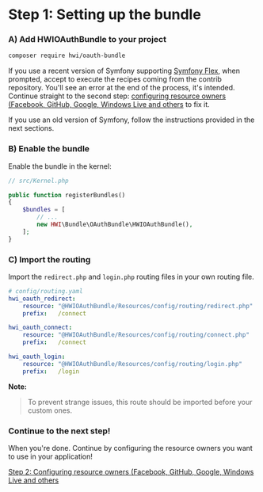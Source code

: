 Step 1: Setting up the bundle
=============================
### A) Add HWIOAuthBundle to your project

```bash
composer require hwi/oauth-bundle
```

If you use a recent version of Symfony supporting [Symfony Flex](https://symfony.com/doc/5.4/quick_tour/flex_recipes.html), when prompted, accept to execute the recipes coming from the contrib repository.
You'll see an error at the end of the process, it's intended. Continue straight to the second step: [configuring resource owners (Facebook, GitHub, Google, Windows Live and others](2-configuring_resource_owners.md) to fix it.

If you use an old version of Symfony, follow the instructions provided in the next sections.

### B) Enable the bundle

Enable the bundle in the kernel:

```php
// src/Kernel.php

public function registerBundles()
{
    $bundles = [
        // ...
        new HWI\Bundle\OAuthBundle\HWIOAuthBundle(),
    ];
}
```

### C) Import the routing

Import the `redirect.php` and `login.php` routing files in your own routing file.

```yaml
# config/routing.yaml
hwi_oauth_redirect:
    resource: "@HWIOAuthBundle/Resources/config/routing/redirect.php"
    prefix:   /connect

hwi_oauth_connect:
    resource: "@HWIOAuthBundle/Resources/config/routing/connect.php"
    prefix:   /connect

hwi_oauth_login:
    resource: "@HWIOAuthBundle/Resources/config/routing/login.php"
    prefix:   /login
```

**Note:**

> To prevent strange issues, this route should be imported before your custom ones.

### Continue to the next step!
When you're done. Continue by configuring the resource owners you want to use
in your application!


[Step 2: Configuring resource owners (Facebook, GitHub, Google, Windows Live and others](2-configuring_resource_owners.md)
